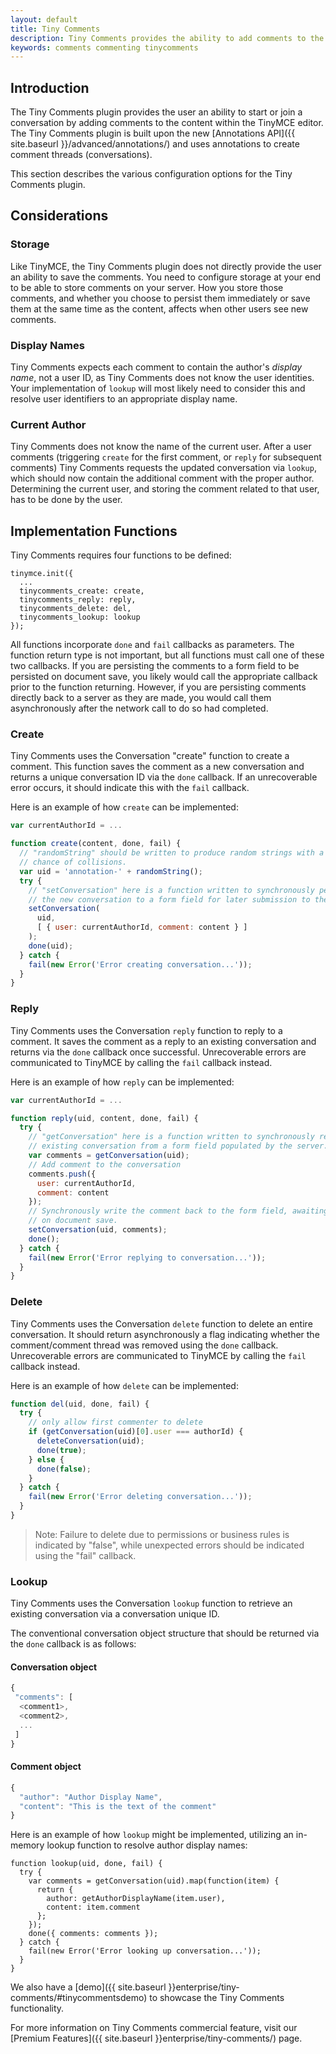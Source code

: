 ```yaml
---
layout: default
title: Tiny Comments
description: Tiny Comments provides the ability to add comments to the content and collaborate with other users for content editing.
keywords: comments commenting tinycomments
---
```


## Introduction

The Tiny Comments plugin provides the user an ability to start or join a conversation by adding comments to the content within the TinyMCE editor. The Tiny Comments plugin is built upon the new [Annotations API]({{ site.baseurl }}/advanced/annotations/) and uses annotations to create comment threads (conversations).

This section describes the various configuration options for the Tiny Comments plugin.

## Considerations

### Storage

Like TinyMCE, the Tiny Comments plugin does not directly provide the user an ability to save the comments. You need to configure storage at your end to be able to store comments on your server. How you store those comments, and whether you choose to persist them immediately or save them at the same time as the content, affects when other users see new comments.

### Display Names

Tiny Comments expects each comment to contain the author's _display name_, not a user ID, as Tiny Comments does not know the user identities. Your implementation of `lookup` will most likely need to consider this and resolve user identifiers to an appropriate display name.

### Current Author

Tiny Comments does not know the name of the current user. After a user comments (triggering `create` for the first comment, or `reply` for subsequent comments) Tiny Comments requests the updated conversation via `lookup`, which should now contain the additional comment with the proper author. Determining the current user, and storing the comment related to that user, has to be done by the user.

## Implementation Functions

Tiny Comments requires four functions to be defined:

```
tinymce.init({
  ...
  tinycomments_create: create,
  tinycomments_reply: reply,
  tinycomments_delete: del,
  tinycomments_lookup: lookup
});
```

All functions incorporate `done` and `fail` callbacks as parameters. The function return type is not important, but all functions must call one of these two callbacks. If you are persisting the comments to a form field to be persisted on document save, you likely would call the appropriate callback prior to the function returning. However, if you are persisting comments directly back to a server as they are made, you would call them asynchronously after the network call to do so had completed.

### Create

Tiny Comments uses the Conversation "create" function to create a comment. This function saves the comment as a new conversation and returns a unique conversation ID via the `done` callback. If an unrecoverable error occurs, it should indicate this with the `fail` callback.

Here is an example of how `create` can be implemented:

```js
var currentAuthorId = ...

function create(content, done, fail) {
  // "randomString" should be written to produce random strings with a very low
  // chance of collisions.
  var uid = 'annotation-' + randomString();
  try {
    // "setConversation" here is a function written to synchronously persist
    // the new conversation to a form field for later submission to the server
    setConversation(
      uid,
      [ { user: currentAuthorId, comment: content } ]
    );
    done(uid);
  } catch {
    fail(new Error('Error creating conversation...'));
  }
}

```

### Reply

Tiny Comments uses the Conversation `reply` function to reply to a comment. It saves the comment as a reply to an existing conversation and returns via the `done` callback once successful. Unrecoverable errors are communicated to TinyMCE by calling the `fail` callback instead.

Here is an example of how `reply` can be implemented:

```js
var currentAuthorId = ...

function reply(uid, content, done, fail) {
  try {
    // "getConversation" here is a function written to synchronously retrieve an
    // existing conversation from a form field populated by the server.
    var comments = getConversation(uid);
    // Add comment to the conversation
    comments.push({
      user: currentAuthorId,
      comment: content
    });
    // Synchronously write the comment back to the form field, awaiting persist
    // on document save.
    setConversation(uid, comments);
    done();
  } catch {
    fail(new Error('Error replying to conversation...'));
  }
}

```

### Delete

Tiny Comments uses the Conversation `delete` function to delete an entire conversation. It should return asynchronously a flag indicating whether the comment/comment thread was removed using the `done` callback. Unrecoverable errors are communicated to TinyMCE by calling the `fail` callback instead.

Here is an example of how `delete` can be implemented:

```js
function del(uid, done, fail) {
  try {
    // only allow first commenter to delete
    if (getConversation(uid)[0].user === authorId) {
      deleteConversation(uid);
      done(true);
    } else {
      done(false);
    }
  } catch {
    fail(new Error('Error deleting conversation...'));
  }
}

```

> Note: Failure to delete due to permissions or business rules is indicated by "false", while unexpected errors should be indicated using the "fail" callback.


### Lookup

Tiny Comments uses the Conversation `lookup` function to retrieve an existing conversation via a conversation unique ID.

The conventional conversation object structure that should be returned via the `done` callback is as follows:

#### Conversation object

```js
{
 "comments": [
  <comment1>,
  <comment2>,
  ...
 ]
}

```
#### Comment object

```js
{
  "author": "Author Display Name",
  "content": "This is the text of the comment"
}

```

Here is an example of how `lookup` might be implemented, utilizing an in-memory lookup function to resolve author display names:

```
function lookup(uid, done, fail) {
  try {
    var comments = getConversation(uid).map(function(item) {
      return {
        author: getAuthorDisplayName(item.user),
        content: item.comment
      };
    });
    done({ comments: comments });
  } catch {
    fail(new Error('Error looking up conversation...'));
  }
}

```

We also have a [demo]({{ site.baseurl }}enterprise/tiny-comments/#tinycommentsdemo) to showcase the Tiny Comments functionality.

For more information on Tiny Comments commercial feature, visit our [Premium Features]({{ site.baseurl }}enterprise/tiny-comments/) page.
